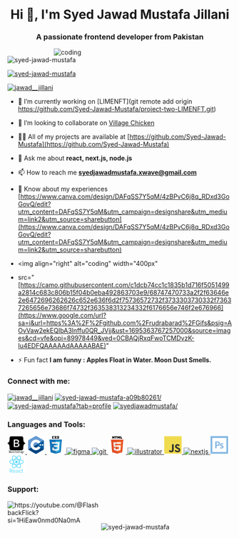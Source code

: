 <h1 align="center">Hi 👋, I'm Syed Jawad Mustafa Jillani</h1>
<h3 align="center">A passionate frontend developer from Pakistan</h3>
<img align="right" alt="coding" width="400" src="https://www.google.com/url?sa=i&url=https%3A%2F%2Fmedium.com%2Flinkapi-solutions%2Fhow-to-reach-developer-experience-supreme-level-part-one-ed87015af29f&psig=AOvVaw2Ll2ut-wvtmqknxn0bA09F&ust=1693389575901000&source=images&cd=vfe&opi=89978449&ved=0CBAQjRxqFwoTCMCFjfXNgYEDFQAAAAAdAAAAABAE">
<p align="left"> <img src="https://komarev.com/ghpvc/?username=syed-jawad-mustafa&label=Profile%20views&color=0e75b6&style=flat" alt="syed-jawad-mustafa" /> </p>

<p align="left"> <a href="https://github.com/ryo-ma/github-profile-trophy"><img src="https://github-profile-trophy.vercel.app/?username=syed-jawad-mustafa" alt="syed-jawad-mustafa" /></a> </p>

<p align="left"> <a href="https://twitter.com/jawad__jillani" target="blank"><img src="https://img.shields.io/twitter/follow/jawad__jillani?logo=twitter&style=for-the-badge" alt="jawad__jillani" /></a> </p>

- 🔭 I’m currently working on [LIMENFT](git remote add origin https://github.com/Syed-Jawad-Mustafa/project-two-LIMENFT.git)

- 👯 I’m looking to collaborate on [Village Chicken](https://syed-jawad-mustafa.github.io/Syed_Jawad---Capstone_Project/)

- 👨‍💻 All of my projects are available at [https://github.com/Syed-Jawad-Mustafa](https://github.com/Syed-Jawad-Mustafa)

- 💬 Ask me about **react, next.js, node.js**

- 📫 How to reach me **syedjawadmustafa.xwave@gmail.com**

- 📄 Know about my experiences [https://www.canva.com/design/DAFqSS7Y5qM/4zBPvC6j8q_RDxd3GoGovQ/edit?utm_content=DAFqSS7Y5qM&utm_campaign=designshare&utm_medium=link2&utm_source=sharebutton](https://www.canva.com/design/DAFqSS7Y5qM/4zBPvC6j8q_RDxd3GoGovQ/edit?utm_content=DAFqSS7Y5qM&utm_campaign=designshare&utm_medium=link2&utm_source=sharebutton)

- <img align="right" alt="coding" width="400px"
- src="[https://camo.githubusercontent.com/c1dcb74cc1c1835b1d716f5051499a2814c683c806b15f04b0eba492863703e9/68747470733a2f2f63646e2e6472696262626c652e636f6d2f75736572732f3733303730332f73637265656e73686f74732f363538313234332f6176656e746f2e676966](https://www.google.com/url?sa=i&url=https%3A%2F%2Fgithub.com%2Frudrabarad%2FGifs&psig=AOvVaw2ekEQIbA3lnffu0QR_JVjj&ust=1695363767257000&source=images&cd=vfe&opi=89978449&ved=0CBAQjRxqFwoTCMDvzK-Iu4EDFQAAAAAdAAAAABAE)"

- ⚡ Fun fact **I am funny : Apples Float in Water. Moon Dust Smells.**

<h3 align="left">Connect with me:</h3>
<p align="left">
<a href="https://twitter.com/jawad__jillani" target="blank"><img align="center" src="https://raw.githubusercontent.com/rahuldkjain/github-profile-readme-generator/master/src/images/icons/Social/twitter.svg" alt="jawad__jillani" height="30" width="40" /></a>
<a href="https://linkedin.com/in/syed-jawad-mustafa-a09b80261/" target="blank"><img align="center" src="https://raw.githubusercontent.com/rahuldkjain/github-profile-readme-generator/master/src/images/icons/Social/linked-in-alt.svg" alt="syed-jawad-mustafa-a09b80261/" height="30" width="40" /></a>
<a href="https://stackoverflow.com/users/syed-jawad-mustafa?tab=profile" target="blank"><img align="center" src="https://raw.githubusercontent.com/rahuldkjain/github-profile-readme-generator/master/src/images/icons/Social/stack-overflow.svg" alt="syed-jawad-mustafa?tab=profile" height="30" width="40" /></a>
<a href="https://instagram.com/syedjawadmustafa/" target="blank"><img align="center" src="https://raw.githubusercontent.com/rahuldkjain/github-profile-readme-generator/master/src/images/icons/Social/instagram.svg" alt="syedjawadmustafa/" height="30" width="40" /></a>
</p>

<h3 align="left">Languages and Tools:</h3>
<p align="left"> <a href="https://getbootstrap.com" target="_blank" rel="noreferrer"> <img src="https://raw.githubusercontent.com/devicons/devicon/master/icons/bootstrap/bootstrap-plain-wordmark.svg" alt="bootstrap" width="40" height="40"/> </a> <a href="https://www.w3schools.com/cpp/" target="_blank" rel="noreferrer"> <img src="https://raw.githubusercontent.com/devicons/devicon/master/icons/cplusplus/cplusplus-original.svg" alt="cplusplus" width="40" height="40"/> </a> <a href="https://www.w3schools.com/css/" target="_blank" rel="noreferrer"> <img src="https://raw.githubusercontent.com/devicons/devicon/master/icons/css3/css3-original-wordmark.svg" alt="css3" width="40" height="40"/> </a> <a href="https://www.figma.com/" target="_blank" rel="noreferrer"> <img src="https://www.vectorlogo.zone/logos/figma/figma-icon.svg" alt="figma" width="40" height="40"/> </a> <a href="https://git-scm.com/" target="_blank" rel="noreferrer"> <img src="https://www.vectorlogo.zone/logos/git-scm/git-scm-icon.svg" alt="git" width="40" height="40"/> </a> <a href="https://www.w3.org/html/" target="_blank" rel="noreferrer"> <img src="https://raw.githubusercontent.com/devicons/devicon/master/icons/html5/html5-original-wordmark.svg" alt="html5" width="40" height="40"/> </a> <a href="https://www.adobe.com/in/products/illustrator.html" target="_blank" rel="noreferrer"> <img src="https://www.vectorlogo.zone/logos/adobe_illustrator/adobe_illustrator-icon.svg" alt="illustrator" width="40" height="40"/> </a> <a href="https://developer.mozilla.org/en-US/docs/Web/JavaScript" target="_blank" rel="noreferrer"> <img src="https://raw.githubusercontent.com/devicons/devicon/master/icons/javascript/javascript-original.svg" alt="javascript" width="40" height="40"/> </a> <a href="https://nextjs.org/" target="_blank" rel="noreferrer"> <img src="https://cdn.worldvectorlogo.com/logos/nextjs-2.svg" alt="nextjs" width="40" height="40"/> </a> <a href="https://www.photoshop.com/en" target="_blank" rel="noreferrer"> <img src="https://raw.githubusercontent.com/devicons/devicon/master/icons/photoshop/photoshop-line.svg" alt="photoshop" width="40" height="40"/> </a> <a href="https://reactjs.org/" target="_blank" rel="noreferrer"> <img src="https://raw.githubusercontent.com/devicons/devicon/master/icons/react/react-original-wordmark.svg" alt="react" width="40" height="40"/> </a> </p>

<h3 align="left">Support:</h3>
<p><a href="https://www.buymeacoffee.com/https://youtube.com/@FlashbackFlick?si=1HiEaw0nmd0Na0mA"> <img align="left" src="https://cdn.buymeacoffee.com/buttons/v2/default-yellow.png" height="50" width="210" alt="https://youtube.com/@FlashbackFlick?si=1HiEaw0nmd0Na0mA" /></a></p><br><br>

<p><img align="center" src="https://github-readme-stats.vercel.app/api/top-langs?username=syed-jawad-mustafa&show_icons=true&locale=en&layout=compact" alt="syed-jawad-mustafa" /></p>

